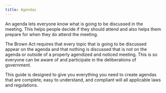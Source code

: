 ```yaml
---
title: Agendas
---
```


An agenda
lets everyone know
what is going
to be discussed
in the meeting.
This helps people decide
if they should attend
and also helps them
prepare for
when they do
attend the meeting.

The Brown Act requires
that every topic
that is going
to be discussed
appear on the agenda
and that nothing is discussed
that is not
on the agenda
or outside
of a properly agendized and noticed meeting.
This is so
everyone can be
aware of
and participate in
the deliberations of government.

This guide is designed
to give you
everything you need
to create agendas
that are complete,
easy to understand,
and compliant
will all applicable laws and regulations.
